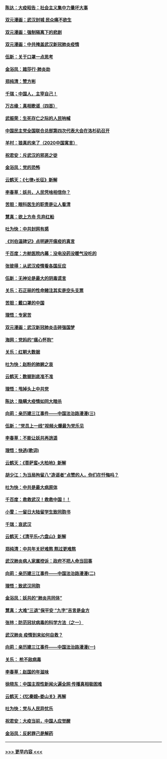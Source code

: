 #### [陈达：大疫昭告：社会主义集中力量坏大事](../pages/nsc993/n11859419.md?t=02120444) 
#### [双元漫画：武汉封城 民众痛不欲生](../pages/nsc993/n11859287.md?t=02120444) 
#### [双元漫画：强制隔离下的悲剧](../pages/nsc993/n11859244.md?t=02120444) 
#### [双元漫画：中共掩盖武汉新冠肺炎疫情](../pages/nsc993/n11858249.md?t=02120444) 
#### [伍新：关于口罩一点思考](../pages/nsc993/n11859195.md?t=02120444) 
#### [金浴凤：踏莎行‧肺炎劫](../pages/nsc993/n11858227.md?t=02120444) 
#### [郑纯清：赞方彬](../pages/nsc993/n11856803.md?t=02120444) 
#### [千瑞；中国人，主宰自己！](../pages/nsc993/n11856793.md?t=02120444) 
#### [万古缘：真相歌谣（四首）](../pages/nsc993/n11856263.md?t=02120444) 
#### [武振荣：生死存亡之际的人民呐喊](../pages/nsc993/n11856256.md?t=02120444) 
#### [中国民主党全国联合总部第四次代表大会在洛杉矶召开](../pages/nsc993/n11856344.md?t=02120444) 
#### [羊村：狼真的来了（2020中国寓言）](../pages/nsc993/n11856229.md?t=02120444) 
#### [祝君安：斥武汉的邪恶之徒](../pages/nsc993/n11855861.md?t=02120444) 
#### [金浴凤：党的恐怖](../pages/nsc993/n11855849.md?t=02120444) 
#### [云鹤天：《七律▪长征》新解](../pages/nsc993/n11855479.md?t=02120444) 
#### [李春草：妖共，人民凭啥相信你？](../pages/nsc993/n11855196.md?t=02120444) 
#### [苦胆：眼科医生的职责是让人看清](../pages/nsc993/n11853840.md?t=02120444) 
#### [慧真：欲上方舟 先弃红船](../pages/nsc993/n11853483.md?t=02120444) 
#### [吐为快：中共封网有感](../pages/nsc993/n11852575.md?t=02120444) 
#### [《刘伯温碑记》点明避开瘟疫的真言](../pages/nsc993/n11852128.md?t=02120444) 
#### [千百度：方舱医院内幕：没电没药没暖气没吃的](../pages/nsc993/n11850211.md?t=02120444) 
#### [张彼得：从武汉疫情看各国反应](../pages/nsc993/n11850102.md?t=02120444) 
#### [伍新：无神论是最大的阴毒谎言](../pages/nsc993/n11846129.md?t=02120444) 
#### [关乐：石正丽的性命赌注其实是空头支票](../pages/nsc993/n11846109.md?t=02120444) 
#### [苦胆：戴口罩的中国](../pages/nsc993/n11845576.md?t=02120444) 
#### [理悟：专家苦](../pages/nsc993/n11845564.md?t=02120444) 
#### [双元漫画：武汉新冠肺炎击碎强国梦](../pages/nsc993/n11843320.md?t=02120444) 
#### [海网：党妈的“瘟心怀抱”](../pages/nsc993/n11840740.md?t=02120444) 
#### [关乐：红朝大数据](../pages/nsc993/n11840675.md?t=02120444) 
#### [吐为快：赵粉的肺腑之哀](../pages/nsc993/n11840618.md?t=02120444) 
#### [云鹤天：数据到底准不准](../pages/nsc993/n11840325.md?t=02120444) 
#### [理悟：甩掉头上中共党](../pages/nsc993/n11838826.md?t=02120444) 
#### [陈达：隐瞒大疫情如同大暗杀](../pages/nsc993/n11838771.md?t=02120444) 
#### [向莉：亲历建三江事件——中国法治路漫漫(三)](../pages/nsc993/n11831825.md?t=02120444) 
#### [伍新：“党员上一线”视频火爆最为党乐见](../pages/nsc993/n11838200.md?t=02120444) 
#### [李春草：不能让妖共再逍遥](../pages/nsc993/n11838102.md?t=02120444) 
#### [理悟：快逃(歌词)](../pages/nsc993/n11838083.md?t=02120444) 
#### [云鹤天：《菩萨蛮▪大柏地》新解](../pages/nsc993/n11838059.md?t=02120444) 
#### [胡少江：为当局拘留八“造谣者”点赞的人，你们在忏悔吗？](../pages/nsc993/n11836801.md?t=02120444) 
#### [吐为快：中共是最大病原体](../pages/nsc993/n11836748.md?t=02120444) 
#### [千百度：救救武汉！救救中国！！](../pages/nsc993/n11836145.md?t=02120444) 
#### [小雪：一留日大陆留学生致同胞书](../pages/nsc993/n11834624.md?t=02120444) 
#### [千瑞：哀武汉](../pages/nsc993/n11833647.md?t=02120444) 
#### [云鹤天：《清平乐▪六盘山》新解](../pages/nsc993/n11833611.md?t=02120444) 
#### [郑纯清：中共年关好难熬 熬过更难熬](../pages/nsc993/n11833489.md?t=02120444) 
#### [武汉肺炎病人家属控诉：政府不把人命当回事](../pages/nsc993/n11833205.md?t=02120444) 
#### [向莉：亲历建三江事件——中国法治路漫漫(二)](../pages/nsc993/n11829102.md?t=02120444) 
#### [理悟：致武汉同胞](../pages/nsc993/n11831522.md?t=02120444) 
#### [金浴凤：妖共的“肺炎共同体”](../pages/nsc993/n11829448.md?t=02120444) 
#### [慧真：大难“三退”保平安 “九字”吉言是金方](../pages/nsc993/n11829501.md?t=02120444) 
#### [张林：防范冠状病毒的科学方法（之一）](../pages/nsc993/n11828618.md?t=02120444) 
#### [武汉肺炎 疫情到来如何自救？](../pages/nsc993/n11827632.md?t=02120444) 
#### [向莉：亲历建三江事件——中国法治路漫漫(一)](../pages/nsc993/n11827190.md?t=02120444) 
#### [关乐： 枪不敌病毒](../pages/nsc993/n11826746.md?t=02120444) 
#### [李春草：赵国的年滋味](../pages/nsc993/n11826321.md?t=02120444) 
#### [徐晓东：中国主观性新闻火遍全网 传播真相极困难](../pages/nsc993/n11826508.md?t=02120444) 
#### [云鹤天：《忆秦娥▪娄山关》再解](../pages/nsc993/n11824682.md?t=02120444) 
#### [吐为快：党与人民异忧乐](../pages/nsc993/n11824660.md?t=02120444) 
#### [祝君安：大疫当前，中国人应觉醒](../pages/nsc993/n11821946.md?t=02120444) 
#### [金浴凤：反躬罪己是解药](../pages/nsc993/n11820280.md?t=02120444) 

----
#### [ >>> 更早内容 <<< ](../indexes/nsc993-earlier.md)

